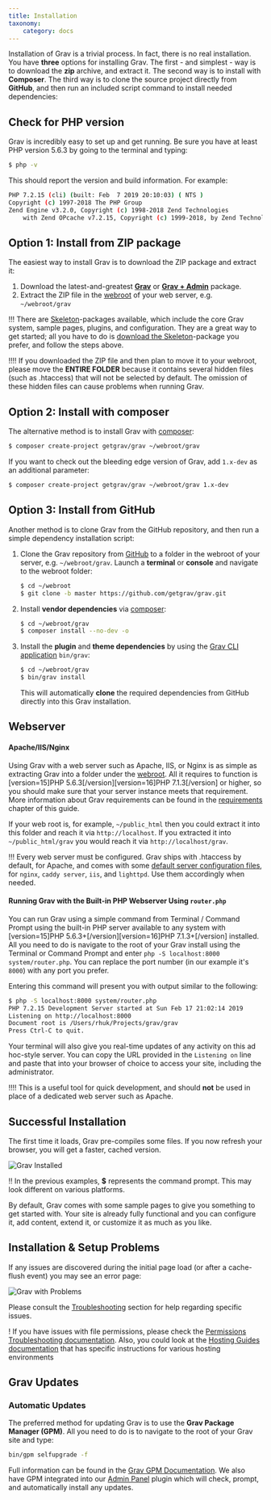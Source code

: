 ```yaml
---
title: Installation
taxonomy:
    category: docs
---
```


Installation of Grav is a trivial process. In fact, there is no real installation. You have **three** options for installing Grav. The first - and simplest - way is to download the **zip** archive, and extract it. The second way is to install with **Composer**. The third way is to clone the source project directly from **GitHub**, and then run an included script command to install needed dependencies:

## Check for PHP version

Grav is incredibly easy to set up and get running. Be sure you have at least PHP version 5.6.3 by going to the terminal and typing:

```bash
$ php -v
```

This should report the version and build information. For example:

```bash
PHP 7.2.15 (cli) (built: Feb  7 2019 20:10:03) ( NTS )
Copyright (c) 1997-2018 The PHP Group
Zend Engine v3.2.0, Copyright (c) 1998-2018 Zend Technologies
    with Zend OPcache v7.2.15, Copyright (c) 1999-2018, by Zend Technologies
```

## Option 1: Install from ZIP package

The easiest way to install Grav is to download the ZIP package and extract it:

1. Download the latest-and-greatest **[Grav](https://getgrav.org/download/core/grav/latest)** or **[Grav + Admin](https://getgrav.org/download/core/grav-admin/latest)** package.
2. Extract the ZIP file in the [webroot](https://www.wordnik.com/words/webroot) of your web server, e.g. `~/webroot/grav`

!!! There are [Skeleton](https://getgrav.org/downloads/skeletons)-packages available, which include the core Grav system, sample pages, plugins, and configuration. They are a great way to get started; all you have to do is [download the Skeleton](https://getgrav.org/downloads/skeletons)-package you prefer, and follow the steps above.

!!!! If you downloaded the ZIP file and then plan to move it to your webroot, please move the **ENTIRE FOLDER** because it contains several hidden files (such as .htaccess) that will not be selected by default. The omission of these hidden files can cause problems when running Grav.


## Option 2: Install with composer

The alternative method is to install Grav with [composer](https://getcomposer.org/doc/00-intro.md#installation-linux-unix-osx):

```bash
$ composer create-project getgrav/grav ~/webroot/grav
```

If you want to check out the bleeding edge version of Grav, add `1.x-dev` as an additional parameter:

```bash
$ composer create-project getgrav/grav ~/webroot/grav 1.x-dev
```

## Option 3: Install from GitHub

Another method is to clone Grav from the GitHub repository, and then run a simple dependency installation script:

1. Clone the Grav repository from [GitHub](https://github.com/getgrav/grav) to a folder in the webroot of your server, e.g. `~/webroot/grav`. Launch a **terminal** or **console** and navigate to the webroot folder:
   ```bash
   $ cd ~/webroot
   $ git clone -b master https://github.com/getgrav/grav.git
   ```

2. Install **vendor dependencies** via [composer](https://getcomposer.org/doc/00-intro.md#installation-linux-unix-osx):
   ```bash
   $ cd ~/webroot/grav
   $ composer install --no-dev -o
   ```

3. Install the **plugin** and **theme dependencies** by using the [Grav CLI application](../../advanced/grav-cli) `bin/grav`:
   ```bash
   $ cd ~/webroot/grav
   $ bin/grav install
   ```

   This will automatically **clone** the required dependencies from GitHub directly into this Grav installation.

## Webserver

#### Apache/IIS/Nginx

Using Grav with a web server such as Apache, IIS, or Nginx is as simple as extracting Grav into a folder under the [webroot](https://www.wordnik.com/words/webroot). All it requires to function is [version=15]PHP 5.6.3[/version][version=16]PHP 7.1.3[/version] or higher, so you should make sure that your server instance meets that requirement. More information about Grav requirements can be found in the [requirements](../requirements) chapter of this guide.

If your web root is, for example, `~/public_html` then you could extract it into this folder and reach it via `http://localhost`. If you extracted it into `~/public_html/grav` you would reach it via `http://localhost/grav`.

!!! Every web server must be configured. Grav ships with .htaccess by default, for Apache, and comes with some [default server configuration files](https://github.com/getgrav/grav/tree/master/webserver-configs), for `nginx`, `caddy server`, `iis`, and `lighttpd`. Use them accordingly when needed.

#### Running Grav with the Built-in PHP Webserver Using `router.php`

You can run Grav using a simple command from Terminal / Command Prompt using the built-in PHP server available to any system with [version=15]PHP 5.6.3+[/version][version=16]PHP 7.1.3+[/version] installed. All you need to do is navigate to the root of your Grav install using the Terminal or Command Prompt and enter `php -S localhost:8000 system/router.php`. You can replace the port number (in our example it's `8000`) with any port you prefer.

Entering this command will present you with output similar to the following:

```bash
$ php -S localhost:8000 system/router.php
PHP 7.2.15 Development Server started at Sun Feb 17 21:02:14 2019
Listening on http://localhost:8000
Document root is /Users/rhuk/Projects/grav/grav
Press Ctrl-C to quit.
```

Your terminal will also give you real-time updates of any activity on this ad hoc-style server. You can copy the URL provided in the `Listening on` line and paste that into your browser of choice to access your site, including the administrator.

!!!! This is a useful tool for quick development, and should **not** be used in place of a dedicated web server such as Apache.


## Successful Installation

The first time it loads, Grav pre-compiles some files. If you now refresh your browser, you will get a faster, cached version.

![Grav Installed](install.png)

!! In the previous examples, **$** represents the command prompt. This may look different on various platforms.

By default, Grav comes with some sample pages to give you something to get started with. Your site is already fully functional and you can configure it, add content, extend it, or customize it as much as you like.

## Installation & Setup Problems

If any issues are discovered during the initial page load (or after a cache-flush event) you may see an error page:

![Grav with Problems](problems.png)

Please consult the [Troubleshooting](../../troubleshooting) section for help regarding specific issues.

! If you have issues with file permissions, please check the [Permissions Troubleshooting documentation](/troubleshooting/permissions). Also, you could look at the [Hosting Guides documentation](/webservers-hosting) that has specific instructions for various hosting environments

## Grav Updates

### Automatic Updates

The preferred method for updating Grav is to use the **Grav Package Manager (GPM)**. All you need to do  is to navigate to the root of your Grav site and type:

```bash
bin/gpm selfupgrade -f
```

Full information can be found in the [Grav GPM Documentation](../../advanced/grav-gpm). We also have GPM integrated into our [Admin Panel](../../admin-panel) plugin which will check, prompt, and automatically install any updates.
